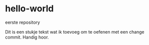 # hello-world
eerste repository

Dit is een stukje tekst wat ik toevoeg om te oefenen met een change commit. Handig hoor.
